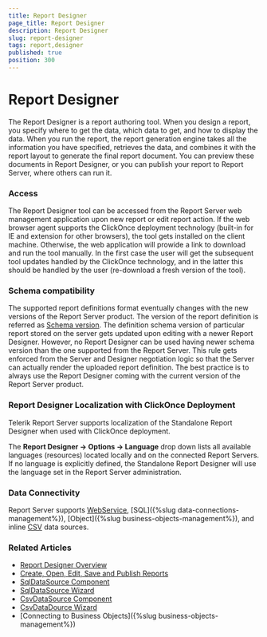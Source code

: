 ```yaml
---
title: Report Designer
page_title: Report Designer
description: Report Designer
slug: report-designer
tags: report,designer
published: true
position: 300
---
```


# Report Designer

The Report Designer is a report authoring tool. When you design a report, you specify where to get the data, which data to get, and how to display the data. When you run the report, the report generation engine takes all the information you have specified, retrieves the data, and combines it with the report layout to generate the final report document. You can preview these documents in Report Designer, or you can publish your report to Report Server, where others can run it.

### Access

The Report Designer tool can be accessed from the Report Server web management application upon new report or edit report action. If the web browser agent supports the ClickOnce deployment technology (built-in for IE and extension for other browsers), the tool gets installed on the client machine. Otherwise, the web application will prowide a link to download and run the tool manually.
In the first case the user will get the subsequent tool updates handled by the ClickOnce technology, and in the latter this should be handled by the user (re-download a fresh version of the tool).


### Schema compatibility

The supported report definitions format eventually changes with the new versions of the Report Server product. The version of the report definition is referred as [Schema version](https://docs.telerik.com/reporting/upgrading-xml-report-definition-versioning#xml-schema-versioning). The definition schema version of particular report stored on the server gets updated upon editing with a newer Report Designer. However, no Report Designer can be used having newer schema version than the one supported from the Report Server. This rule gets enforced from the Server and Designer negotiation logic so that the Server can actually render the uploaded report definition. The best practice is to always use the Report Designer coming with the current version of the Report Server product.

### Report Designer Localization with ClickOnce Deployment

Telerik Report Server supports localization of the Standalone Report Designer when used with ClickOnce deployment.

The **Report Designer -> Options -> Language** drop down lists all available languages (resources) located locally and on the connected Report Servers. If no language is explicitly defined, the Standalone Report Designer will use the language set in the Report Server administration.

### Data Connectivity

Report Server supports [WebService](https://docs.telerik.com/reporting/webservicedatasource-component), [SQL]({%slug data-connections-management%}), [Object]({%slug business-objects-management%}), and inline [CSV](https://docs.telerik.com/reporting/csvdatasource-component) data sources.

### Related Articles

- [Report Designer Overview](https://docs.telerik.com/reporting/standalone-report-designer.html "Standalone Report Designer Overview")  
- [Create, Open, Edit, Save and Publish Reports](https://docs.telerik.com/reporting/standalone-report-designer-working-with-server-reports.html "Working with server reports")  
- [SqlDataSource Component](https://docs.telerik.com/reporting/sqldatasource "SqlDataSource Component")
- [SqlDataSource Wizard](https://docs.telerik.com/reporting/sqldatasource-wizard.html "SqlDataSource Wizard Overview")
- [CsvDataSource Component](https://docs.telerik.com/reporting/csvdatasource-component "CsvDataSource Component")
- [CsvDataDource Wizard](https://docs.telerik.com/reporting/csvdatasource-wizard "CsvDataDource Wizard Overview")
- [Connecting to Business Objects]({%slug business-objects-management%})

